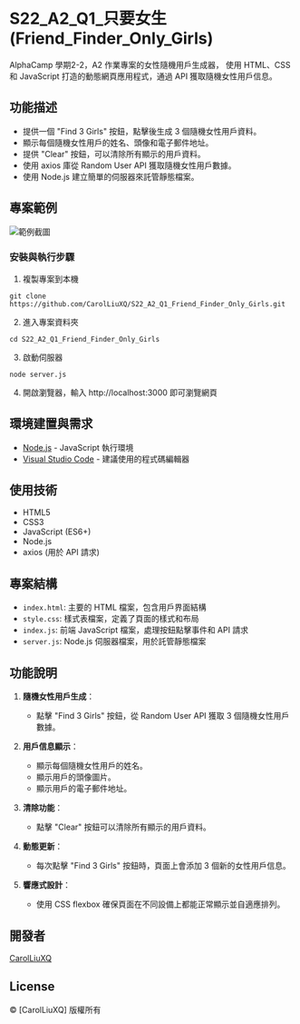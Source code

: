 # S22_A2_Q1_只要女生(Friend_Finder_Only_Girls)

AlphaCamp 學期2-2，A2 作業專案的女性隨機用戶生成器，
使用 HTML、CSS 和 JavaScript 打造的動態網頁應用程式，通過 API 獲取隨機女性用戶信息。

## 功能描述

- 提供一個 "Find 3 Girls" 按鈕，點擊後生成 3 個隨機女性用戶資料。
- 顯示每個隨機女性用戶的姓名、頭像和電子郵件地址。
- 提供 "Clear" 按鈕，可以清除所有顯示的用戶資料。
- 使用 axios 庫從 Random User API 獲取隨機女性用戶數據。
- 使用 Node.js 建立簡單的伺服器來託管靜態檔案。

## 專案範例

![範例截圖](./demo.gif)

### 安裝與執行步驟

1. 複製專案到本機
```
git clone https://github.com/CarolLiuXQ/S22_A2_Q1_Friend_Finder_Only_Girls.git
```

2. 進入專案資料夾
```
cd S22_A2_Q1_Friend_Finder_Only_Girls
```

3. 啟動伺服器
```
node server.js
```

4. 開啟瀏覽器，輸入 http://localhost:3000 即可瀏覽網頁

## 環境建置與需求

- [Node.js](https://nodejs.org/) - JavaScript 執行環境
- [Visual Studio Code](https://code.visualstudio.com/) - 建議使用的程式碼編輯器

## 使用技術

- HTML5
- CSS3
- JavaScript (ES6+)
- Node.js
- axios (用於 API 請求)

## 專案結構

- `index.html`: 主要的 HTML 檔案，包含用戶界面結構
- `style.css`: 樣式表檔案，定義了頁面的樣式和布局
- `index.js`: 前端 JavaScript 檔案，處理按鈕點擊事件和 API 請求
- `server.js`: Node.js 伺服器檔案，用於託管靜態檔案

## 功能說明

1. **隨機女性用戶生成**：
   - 點擊 "Find 3 Girls" 按鈕，從 Random User API 獲取 3 個隨機女性用戶數據。

2. **用戶信息顯示**：
   - 顯示每個隨機女性用戶的姓名。
   - 顯示用戶的頭像圖片。
   - 顯示用戶的電子郵件地址。

3. **清除功能**：
   - 點擊 "Clear" 按鈕可以清除所有顯示的用戶資料。

4. **動態更新**：
   - 每次點擊 "Find 3 Girls" 按鈕時，頁面上會添加 3 個新的女性用戶信息。

5. **響應式設計**：
   - 使用 CSS flexbox 確保頁面在不同設備上都能正常顯示並自適應排列。

## 開發者

[CarolLiuXQ](https://github.com/CarolLiuXQ)

## License
© [CarolLiuXQ] 版權所有